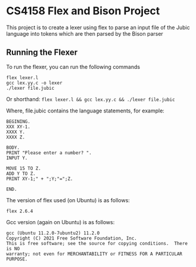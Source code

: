 # CS4158 Flex and Bison Project
This project is to create a lexer using flex to parse an input file of the Jubic language into tokens which are then parsed
by the Bison parser

## Running the Flexer
To run the flexer, you can run the following commands
```
flex lexer.l
gcc lex.yy.c -o lexer
./lexer file.jubic
```

Or shorthand:
`flex lexer.l && gcc lex.yy.c && ./lexer file.jubic`

Where, file.jubic contains the language statements, for example:
```
BEGINING.
XXX XY-1.
XXXX Y.
XXXX Z.

BODY.
PRINT "Please enter a number? ".
INPUT Y.

MOVE 15 TO Z.
ADD Y TO Z.
PRINT XY-1;" + ";Y;"=";Z.

END.
```

The version of flex used (on Ubuntu) is as follows:
```
flex 2.6.4
```

Gcc version (again on Ubuntu) is as follows:
```
gcc (Ubuntu 11.2.0-7ubuntu2) 11.2.0
Copyright (C) 2021 Free Software Foundation, Inc.
This is free software; see the source for copying conditions.  There is NO
warranty; not even for MERCHANTABILITY or FITNESS FOR A PARTICULAR PURPOSE.
```